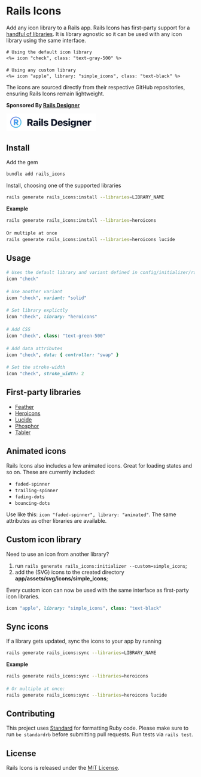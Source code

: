 # Rails Icons

Add any icon library to a Rails app. Rails Icons has first-party support for a [handful of libraries](#first-party-libraries). It is library agnostic so it can be used with any icon library using the same interface.

```erb
# Using the default icon library
<%= icon "check", class: "text-gray-500" %>

# Using any custom library
<%= icon "apple", library: "simple_icons", class: "text-black" %>
```

The icons are sourced directly from their respective GitHub repositories, ensuring Rails Icons remain lightweight.


**Sponsored By [Rails Designer](https://railsdesigner.com/)**

<a href="https://railsdesigner.com/" target="_blank">
  <img src="https://raw.githubusercontent.com/Rails-Designer/rails_icons/main/docs/rails_designer_icon.jpg" alt="Rails Designer logo"  width="240" />
</a>


## Install

Add the gem
```bash
bundle add rails_icons
```

Install, choosing one of the supported libraries
```bash
rails generate rails_icons:install --libraries=LIBRARY_NAME
```

**Example**
```bash
rails generate rails_icons:install --libraries=heroicons

Or multiple at once
rails generate rails_icons:install --libraries=heroicons lucide
```


## Usage

```ruby
# Uses the default library and variant defined in config/initializer/rails_icons.rb
icon "check"

# Use another variant
icon "check", variant: "solid"

# Set library explictly
icon "check", library: "heroicons"

# Add CSS
icon "check", class: "text-green-500"

# Add data attributes
icon "check", data: { controller: "swap" }

# Set the stroke-width
icon "check", stroke_width: 2
```


## First-party libraries

- [Feather](https://github.com/feathericons/feather)
- [Heroicons](https://github.com/tailwindlabs/heroicons)
- [Lucide](https://github.com/lucide-icons/lucide)
- [Phosphor](https://github.com/phosphor-icons/core)
- [Tabler](https://github.com/tabler/tabler-icons)


## Animated icons

Rails Icons also includes a few animated icons. Great for loading states and so on. These are currently included:

- `faded-spinner`
- `trailing-spinner`
- `fading-dots`
- `bouncing-dots`

Use like this: `icon "faded-spinner", library: "animated"`. The same attributes as other libraries are available.


## Custom icon library

Need to use an icon from another library?

1. run `rails generate rails_icons:initializer --custom=simple_icons`;
2. add the (SVG) icons to the created directory **app/assets/svg/icons/simple_icons**;

Every custom icon can now be used with the same interface as first-party icon libraries.

```ruby
icon "apple", library: "simple_icons", class: "text-black"
```


## Sync icons

If a library gets updated, sync the icons to your app by running

```bash
rails generate rails_icons:sync --libraries=LIBRARY_NAME
```

**Example**
```bash
rails generate rails_icons:sync --libraries=heroicons

# Or multiple at once:
rails generate rails_icons:sync --libraries=heroicons lucide
```


## Contributing

This project uses [Standard](https://github.com/testdouble/standard) for formatting Ruby code. Please make sure to run `be standardrb` before submitting pull requests. Run tests via `rails test`.


## License

Rails Icons is released under the [MIT License](https://opensource.org/licenses/MIT).
